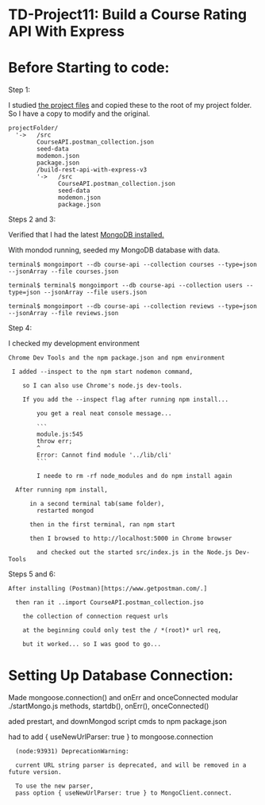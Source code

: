 # TD-Project11: Build a Course Rating API With Express

# Before Starting to code:

Step 1:

  I studied [the project files](./build-rest-api-with-express-v3) and copied these to the root of my project folder. So I have a copy to modify and the original.

  ```
  projectFolder/  
    '->   /src
          CourseAPI.postman_collection.json
          seed-data
          modemon.json
          package.json
          /build-rest-api-with-express-v3
          '->   /src
                CourseAPI.postman_collection.json
                seed-data
                modemon.json
                package.json

  ```

Steps 2 and 3:

  Verified that I had the latest [MongoDB installed.](http://treehouse.github.io/installation-guides/)

  With mondod running, seeded my MongoDB database with data.
  ```
  terminal$ mongoimport --db course-api --collection courses --type=json --jsonArray --file courses.json

  terminal$ terminal$ mongoimport --db course-api --collection users --type=json --jsonArray --file users.json

  terminal$ mongoimport --db course-api --collection reviews --type=json --jsonArray --file reviews.json

  ```

Step 4:

  I checked my development environment

    Chrome Dev Tools and the npm package.json and npm environment

     I added --inspect to the npm start nodemon command,

        so I can also use Chrome's node.js dev-tools.

        If you add the --inspect flag after running npm install...

            you get a real neat console message...

            ```
            module.js:545
            throw err;
            ^
            Error: Cannot find module '../lib/cli'
            ```

            I neede to rm -rf node_modules and do npm install again

      After running npm install,

          in a second terminal tab(same folder),
            restarted mongod

          then in the first terminal, ran npm start

          then I browsed to http://localhost:5000 in Chrome browser

            and checked out the started src/index.js in the Node.js Dev-Tools

Steps 5 and 6:

    After installing (Postman)[https://www.getpostman.com/.]

      then ran it ..import CourseAPI.postman_collection.jso

        the collection of connection request urls

        at the beginning could only test the / *(root)* url req,

        but it worked... so I was good to go...

# Setting Up Database Connection:

  Made mongoose.connection() and onErr and onceConnected modular
    ./startMongo.js methods, startdb(), onErr(), onceConnected()

  aded prestart, and downMongod script cmds to npm package.json


  had to add { useNewUrlParser: true } to mongoose.connection


      (node:93931) DeprecationWarning:

      current URL string parser is deprecated, and will be removed in a future version.

      To use the new parser,
      pass option { useNewUrlParser: true } to MongoClient.connect.

